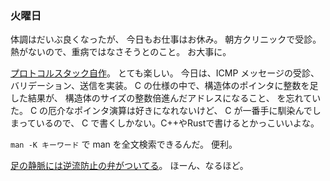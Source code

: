 ### 火曜日

体調はだいぶ良くなったが、
今日もお仕事はお休み。
朝方クリニックで受診。
熱がないので、重病ではなさそうとのこと。
お大事に。

[プロトコルスタック自作](https://github.com/toasa/microps/commits/dev/)。
とても楽しい。
今日は、ICMP メッセージの受診、バリデーション、送信を実装。
C の仕様の中で、構造体のポインタに整数を足した結果が、
構造体のサイズの整数倍進んだアドレスになること、
を忘れていた。
C の厄介なポインタ演算は好きになれないけど、
C が一番手に馴染んでしまっているので、
C で書くしかない。C++やRustで書けるとかっこいいよな。

`man -K キーワード` で man を全文検索できるんだ。
便利。

[足の静脈には逆流防止の弁がついてる](https://youtu.be/p942iXtXwnc?si=yuweRgz3DjIdqKu2&t=1004)。
ほーん、なるほど。